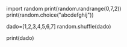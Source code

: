 import random 
print(random.randrange(0,7,2))
print(random.choice("abcdefghij"))

dado=[1,2,3,4,5,6,7]
random.shuffle(dado)

print(dado)
